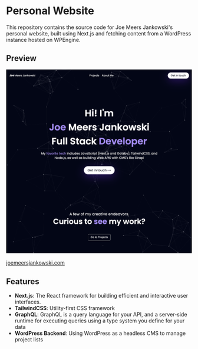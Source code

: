 # Personal Website

This repository contains the source code for Joe Meers Jankowski's personal website, built using Next.js and fetching content from a WordPress instance hosted on WPEngine.

## Preview

![joemeersjankowski.com](./jmjwebsite.png)

[joemeersjankowski.com](https://joemeersjankowski.com)

## Features

- **Next.js**: The React framework for building efficient and interactive user interfaces.
- **TailwindCSS**: Utility-first CSS framework
- **GraphQL**: GraphQL is a query language for your API, and a server-side runtime for executing queries using a type system you define for your data
- **WordPress Backend**: Using WordPress as a headless CMS to manage project lists
